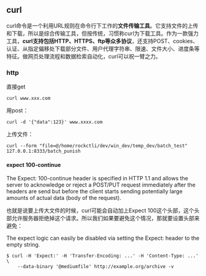 ## curl
curl命令是一个利用URL规则在命令行下工作的**文件传输工具**。它支持文件的上传和下载，所以是综合传输工具，但按传统，习惯称curl为下载工具。作为一款强力工具，**curl支持包括HTTP、HTTPS、ftp等众多协议**，还支持POST、cookies、认证、从指定偏移处下载部分文件、用户代理字符串、限速、文件大小、进度条等特征。做网页处理流程和数据检索自动化，curl可以祝一臂之力。

### http

直接get

```
curl www.xxx.com
```

用post：

```
curl -d '{"data":123}' www.xxxx.com
```

上传文件：

```
curl --form "file=@/home/rockctli/dev/win_dev/temp_dev/batch_test" 127.0.0.1:8333/batch_punish
```

#### expect 100-continue
The Expect: 100-continue header is specified in HTTP 1.1 and allows the server to acknowledge or reject a POST/PUT request immediately after the headers are send but before the client starts sending potentially large amounts of actual data (body of the request). 

也就是说要上传大文件的时候，curl可能会自动加上Expect 100这个头部，这个头部允许服务器拒绝掉这个请求。所以我们如果要避免这个情况，那就要设置头部来避免：

The expect logic can easily be disabled via setting the Expect: header to the empty string.

```
$ curl -H 'Expect:' -H 'Transfer-Encoding: ...' -H 'Content-Type: ...' \
    --data-binary '@mediumfile' http://example.org/archive -v
```